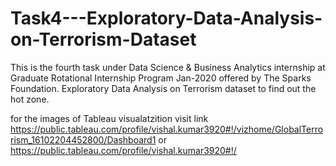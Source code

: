 # Task4---Exploratory-Data-Analysis-on-Terrorism-Dataset
This is the fourth task under Data Science &amp; Business Analytics internship at Graduate Rotational Internship Program Jan-2020 offered by The Sparks Foundation. Exploratory Data Analysis on Terrorism dataset to find out the hot zone.

for the images of Tableau visualatzition visit link https://public.tableau.com/profile/vishal.kumar3920#!/vizhome/GlobalTerrorism_16102204452800/Dashboard1 or https://public.tableau.com/profile/vishal.kumar3920#!/

